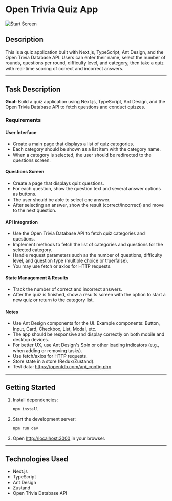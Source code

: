 # Open Trivia Quiz App

![Start Screen](/start_screen.png)

## Description

This is a quiz application built with Next.js, TypeScript, Ant Design, and the Open Trivia Database API. Users can enter their name, select the number of rounds, questions per round, difficulty level, and category, then take a quiz with real-time scoring of correct and incorrect answers.

---

## Task Description

**Goal:** Build a quiz application using Next.js, TypeScript, Ant Design, and the Open Trivia Database API to fetch questions and conduct quizzes.

### Requirements

#### User Interface
- Create a main page that displays a list of quiz categories.
- Each category should be shown as a list item with the category name.
- When a category is selected, the user should be redirected to the questions screen.

#### Questions Screen
- Create a page that displays quiz questions.
- For each question, show the question text and several answer options as buttons.
- The user should be able to select one answer.
- After selecting an answer, show the result (correct/incorrect) and move to the next question.

#### API Integration
- Use the Open Trivia Database API to fetch quiz categories and questions.
- Implement methods to fetch the list of categories and questions for the selected category.
- Handle request parameters such as the number of questions, difficulty level, and question type (multiple choice or true/false).
- You may use fetch or axios for HTTP requests.

#### State Management & Results
- Track the number of correct and incorrect answers.
- After the quiz is finished, show a results screen with the option to start a new quiz or return to the category list.

#### Notes
- Use Ant Design components for the UI. Example components: Button, Input, Card, Checkbox, List, Modal, etc.
- The app should be responsive and display correctly on both mobile and desktop devices.
- For better UX, use Ant Design's Spin or other loading indicators (e.g., when adding or removing tasks).
- Use fetch/axios for HTTP requests.
- Store state in a store (Redux/Zustand).
- Test data: https://opentdb.com/api_config.php

---

## Getting Started

1. Install dependencies:
   ```bash
   npm install
   ```
2. Start the development server:
   ```bash
   npm run dev
   ```
3. Open [http://localhost:3000](http://localhost:3000) in your browser.


---

## Technologies Used
- Next.js
- TypeScript
- Ant Design
- Zustand
- Open Trivia Database API
